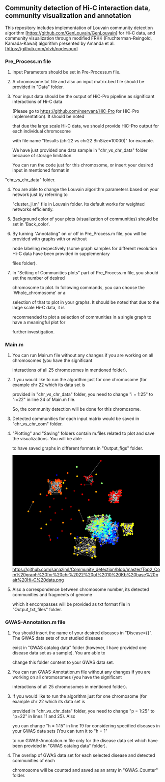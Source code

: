 ## Community detection of Hi-C interaction data, community visualization and annotation

This repository includes implementation of Louvain community detection algorithm [https://github.com/GenLouvain/GenLouvain] for Hi-C data, and community visualization through modified FRKK
(Fruchterman-Reingold, Kamada-Kawai) algorithm presented by Amanda et al. [https://github.com/olvb/nodesoup]    


### Pre_Process.m file  


1. Input Parameters should be set in Pre-Process.m file.   

2. A chromosome.txt file and also an input matrix.bed file should be provided in "Data" folder.  

3. Your input data should be the output of HiC-Pro pipeline as significant interactions of Hi-C data  
 
   (Please go to https://github.com/nservant/HiC-Pro for HiC-Pro implementation). It should be noted  

   that due the large scale Hi-C data, we should provide HiC-Pro output for each individual chromosome   

   with file name "Results (chr22 vs chr22 BinSize=10000)" for example.   

   We have just provided one data sample in "chr_vs_chr_data" folder because of storage limitation.   

   You can run the code just for this chromosome, or insert your desired input in mentioned format in   

  "chr_vs_chr_data" folder.   

4. You are able to change the Louvain algorithm parameters based on your network just by referring to   

   "cluster_jl.m" file in Louvain folder. Its default works for weighted networks efficiently.  

5. Background color of your plots (visualization of communities) should be set in 'Back_color'.  

6. By turning "Annotating" on or off in Pre_Process.m file, you will be provided with graphs with or without   
  
   node labeling respectively (some graph samples for different resolution Hi-C data have been provided in supplementary  

    files folder).  

7. In "Setting of Communities plots" part of Pre_Process.m file, you should set the number of desired  
  
   chromosome to plot. In following commands, you can choose the 'Whole_chromosome' or a   

   selection of that to plot in your graphs. It should be noted that due to the large scale Hi-C data, it is   

   recommended to plot a selection of communities in a single graph to have a meaningful plot for   

   further investigation.   


### Main.m   
    
1. You can run Main.m file without any changes if you are working on all chromosomes (you have the significant   

   interactions of all 25 chromosomes in mentioned folder).  

2. If you would like to run the algorithm just for one chromosome (for example chr 22 which its data set is   

   provided in "chr_vs_chr_data" folder, you need to change "i = 1:25" to "i=22" in line 24 of Main.m file.  

   So, the community detection will be done for this chromosome.   

3. Detected communities for each input matrix would be saved in "chr_vs_chr_com" folder.  

4. "Plotting" and "Saving" folders contain m.files related to plot and save the visualizations. You will be able   

    to have saved graphs in different formats in "Output_figs" folder.      
    
    ![alt text](https://github.com/sanazjml/Community_detection/blob/master/graph%20of%205%20Mb%20base%20pair%20Hi-C%20data.png)  
    https://github.com/sanazjml/Community_detection/blob/master/Top2_Com%20graph%20for%20chr%2022%20of%2010%20Kb%20base%20pair%20Hi-C%20data.png

5. Also a correspondence between chromosome number, its detected communities and fragments of genome   
  
   which it encompasses will be provided as txt format file in "Output_txt_files" folder.
  

 ### GWAS-Annotation.m file  

1. You should insert the name of your desired diseases in "Disease={}". The GWAS data sets of our studied diseases  

   exist in "GWAS catalog data" folder (however, I have provided one disease data set as a sample). You are able to 
  
   change this folder content to your GWAS data set.  

2. You can run GWAS-Annotation.m file without any changes if you are working on all chromosomes (you have the significant   

   interactions of all 25 chromosomes in mentioned folder).  

3. If you would like to run the algorithm just for one chromosome (for example chr 22 which its data set is   

   provided in "chr_vs_chr_data" folder, you need to change "p = 1:25" to "p=22" in lines 11 and 25). Also  

   you can change "h = 1:15" in line 19 for considering specified diseases in your GWAS data sets (You can turn it to "h = 1"   

   to run GWAS-Annotation.m file only for the disease data set which have been provided in "GWAS catalog data" folder).   

4. The overlap of GWAS data set for each selected disease and detected communities of each   

   chromosome will be counted and saved as an array in "GWAS_Counter" folder.  



